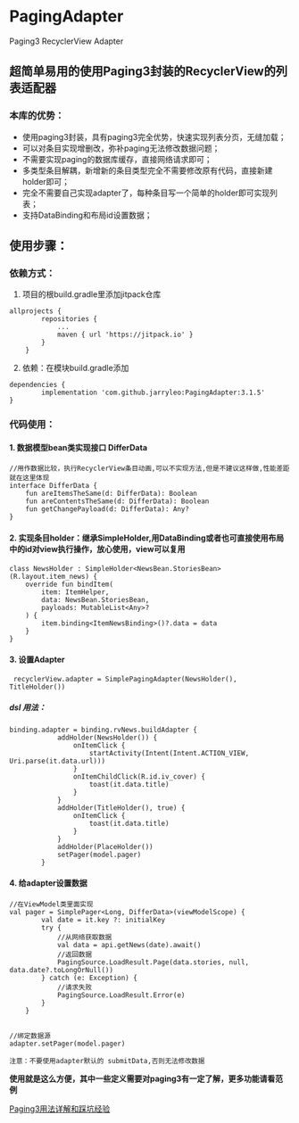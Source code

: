 # PagingAdapter
  Paging3 RecyclerView Adapter

## 超简单易用的使用Paging3封装的RecyclerView的列表适配器

### 本库的优势：

- 使用paging3封装，具有paging3完全优势，快速实现列表分页，无缝加载；
- 可以对条目实现增删改，弥补paging无法修改数据问题；
- 不需要实现paging的数据库缓存，直接网络请求即可；
- 多类型条目解耦，新增新的条目类型完全不需要修改原有代码，直接新建holder即可；
- 完全不需要自己实现adapter了，每种条目写一个简单的holder即可实现列表；
- 支持DataBinding和布局id设置数据；



## 使用步骤：


### 依赖方式：
1. 项目的根build.gradle里添加jitpack仓库
```
allprojects {
		repositories {
			...
			maven { url 'https://jitpack.io' }
		}
	}
```
2. 依赖：在模块build.gradle添加
```
dependencies {
	    implementation 'com.github.jarryleo:PagingAdapter:3.1.5'
}
```

### 代码使用：

#### 1. 数据模型bean类实现接口 DifferData
```
//用作数据比较，执行RecyclerView条目动画,可以不实现方法,但是不建议这样做,性能差距就在这里体现
interface DifferData {
    fun areItemsTheSame(d: DifferData): Boolean
    fun areContentsTheSame(d: DifferData): Boolean
    fun getChangePayload(d: DifferData): Any?
}
```

#### 2. 实现条目holder：继承SimpleHolder,用DataBinding或者也可直接使用布局中的id对view执行操作，放心使用，view可以复用

```
class NewsHolder : SimpleHolder<NewsBean.StoriesBean>(R.layout.item_news) {
    override fun bindItem(
        item: ItemHelper,
        data: NewsBean.StoriesBean,
        payloads: MutableList<Any>?
    ) {
        item.binding<ItemNewsBinding>()?.data = data
    }
}
```

#### 3. 设置Adapter

```
 recyclerView.adapter = SimplePagingAdapter(NewsHolder(), TitleHolder())

```
##### dsl 用法：
```
binding.adapter = binding.rvNews.buildAdapter {
            addHolder(NewsHolder()) {
                onItemClick {
                    startActivity(Intent(Intent.ACTION_VIEW, Uri.parse(it.data.url)))
                }
                onItemChildClick(R.id.iv_cover) {
                    toast(it.data.title)
                }
            }
            addHolder(TitleHolder(), true) {
                onItemClick {
                    toast(it.data.title)
                }
            }
            addHolder(PlaceHolder())
            setPager(model.pager)
        }
```

#### 4. 给adapter设置数据

```
//在ViewModel类里面实现
val pager = SimplePager<Long, DifferData>(viewModelScope) {
        val date = it.key ?: initialKey
        try {
            //从网络获取数据
            val data = api.getNews(date).await()
            //返回数据
            PagingSource.LoadResult.Page(data.stories, null, data.date?.toLongOrNull())
        } catch (e: Exception) {
            //请求失败
            PagingSource.LoadResult.Error(e)
        }
    }


//绑定数据源
adapter.setPager(model.pager)
```

`注意：不要使用adapter默认的 submitData,否则无法修改数据`


**使用就是这么方便，其中一些定义需要对paging3有一定了解，更多功能请看范例**

[Paging3用法详解和踩坑经验](https://juejin.im/post/6885983953463803911)

